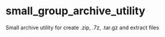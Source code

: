 # small_group_archive_utility
Small archive utility for create .zip, .7z, .tar.gz and extract files
